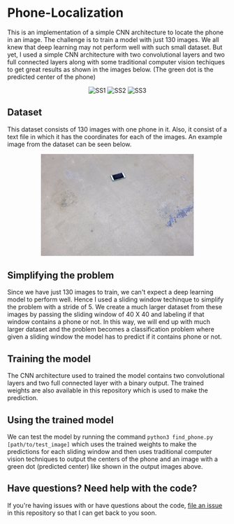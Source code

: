 # Phone-Localization
This is an implementation of a simple CNN architecture to locate the phone in an image. The challenge is to train a model with just 130 images. We all knew that deep learning may not perform well with such small dataset. But yet, I used a simple CNN architecture with two convolutional layers and two full connected layers along with some traditional computer vision techiques to get great results as shown in the images below. (The green dot is the predicted center of the phone)

<p align="center">
  <img width="280" alt="SS1" src="https://user-images.githubusercontent.com/35612880/68648670-cc476e80-04d5-11ea-98f9-413bc2ddfccd.png"> <img width="288" alt="SS2" src="https://user-images.githubusercontent.com/35612880/68648676-d4071300-04d5-11ea-8cfb-df40cf6add2e.png"> <img width="280" alt="SS3" src="https://user-images.githubusercontent.com/35612880/68648688-dbc6b780-04d5-11ea-9baf-a21af8d9344e.png">
</p>

## Dataset

This dataset consists of 130 images with one phone in it. Also, it consist of a text file in which it has the coordinates for each of the images. An example image from the dataset can be seen below.

<p align="center">
  <img width="350" src="https://github.com/aravindmanoharan/Phone-Localization/blob/master/find_phone/91.jpg">
</p>

## Simplifying the problem

Since we have just 130 images to train, we can't expect a deep learning model to perform well. Hence I used a sliding window techinque to simplify the problem with a stride of 5. We create a much larger dataset from these images by passing the sliding window of 40 X 40 and labeling if that window contains a phone or not. In this way, we will end up with much larger dataset and the problem becomes a classification problem where given a sliding window the model has to predict if it contains phone or not. 

## Training the model

The CNN architecture used to trained the model contains two convolutional layers and two full connected layer with a binary output. The trained weights are also available in this repository which is used to make the prediction.

## Using the trained model

We can test the model by running the command ```python3 find_phone.py [path/to/test_image]``` which uses the trained weights to make the predictions for each sliding window and then uses traditional computer vision techniques to output the centers of the phone and an image with a green dot (predicted center) like shown in the output images above.

## Have questions? Need help with the code?

If you're having issues with or have questions about the code, [file an issue](https://github.com/aravindmanoharan/Phone-Localization/issues) in this repository so that I can get back to you soon.
